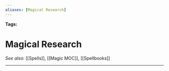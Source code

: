 ```yaml
---
aliases: [Magical Research]
---
```


**Tags:** 
# Magical Research
*See also:* [[Spells]], [[Magic MOC]], [[Spellbooks]]
___
